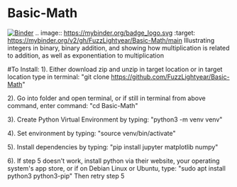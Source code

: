 # Basic-Math
[![Binder](https://mybinder.org/badge_logo.svg)](https://mybinder.org/v2/gh/FuzzLightyear/Basic-Math/main)
.. image:: https://mybinder.org/badge_logo.svg
 :target: https://mybinder.org/v2/gh/FuzzLightyear/Basic-Math/main
Illustrating integers in binary, binary addition, and showing how multiplication is related to addition, as well as exponentiation to multiplication

#To Install:
1). Either download zip and unzip in target location
    or in target location type in terminal:
    "git clone https://github.com/FuzzLightyear/Basic-Math"
    
2). Go into folder and open terminal, 
    or if still in terminal from above command, enter command:
    "cd Basic-Math"
    
3). Create Python Virtual Environment by typing:
    "python3 -m venv venv"
    
4). Set environment by typing:
    "source venv/bin/activate"
    
5). Install dependencies by typing:
    "pip install jupyter matplotlib numpy"
    
6). If step 5 doesn't work, install python via their website, your operating system's app store, or if on Debian Linux or Ubuntu, type:
    "sudo apt install python3 python3-pip"
Then retry step 5
